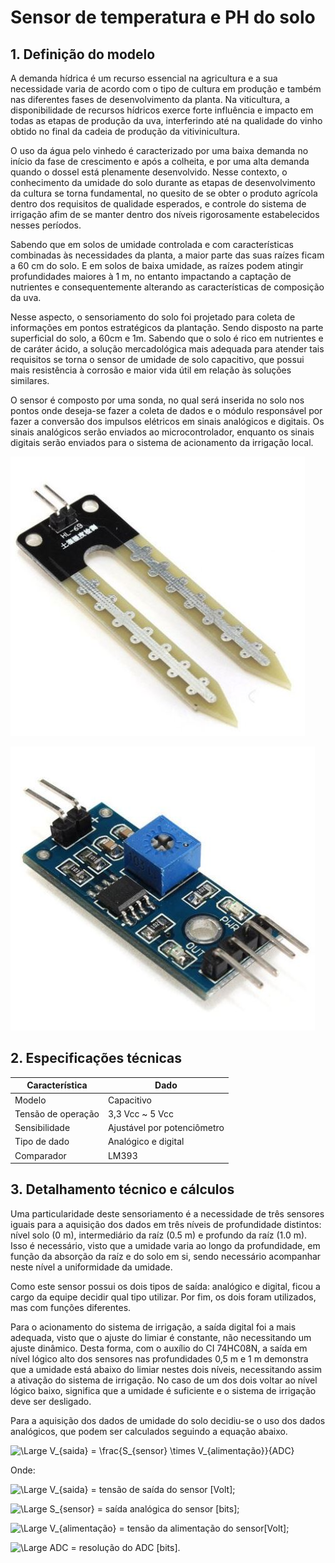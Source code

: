 # Sensor de temperatura e PH do solo

## 1. Definição do modelo

A demanda hídrica é um recurso essencial na agricultura e a sua necessidade varia de acordo com o tipo de cultura em produção e também nas diferentes fases de desenvolvimento da planta. Na viticultura, a disponibilidade de recursos hídricos exerce forte influência e impacto em todas as etapas de produção da uva, interferindo até na qualidade do vinho obtido no final da cadeia de produção da vitivinicultura. 

O uso da água pelo vinhedo é caracterizado por uma baixa demanda no início da fase de crescimento e após a colheita, e por uma alta demanda quando o dossel está plenamente desenvolvido. Nesse contexto, o conhecimento da umidade do solo durante as etapas de desenvolvimento da cultura se torna fundamental, no quesito de se obter o produto agrícola dentro dos requisitos de qualidade esperados, e controle do sistema de irrigação afim de se manter dentro dos níveis rigorosamente estabelecidos nesses períodos. 

Sabendo que em solos de umidade controlada e com características combinadas às necessidades da planta, a maior parte das suas raízes ficam a 60 cm do solo. E em solos de baixa umidade, as raízes podem atingir profundidades maiores à 1 m, no entanto impactando a captação de nutrientes e consequentemente alterando as características de composição da uva. 

Nesse aspecto, o sensoriamento do solo foi projetado para coleta de informações em pontos estratégicos da plantação. Sendo disposto na parte superficial do solo, a 60cm e 1m. Sabendo que o solo é rico em nutrientes e de caráter ácido, a solução mercadológica mais adequada para atender tais requisitos se torna o sensor de umidade de solo capacitivo, que possui mais resistência à corrosão e maior vida útil em relação às soluções similares.

O sensor é composto por uma sonda, no qual será inserida no solo nos pontos onde deseja-se fazer a coleta de dados e o módulo responsável por fazer a conversão dos impulsos elétricos em sinais analógicos e digitais. Os sinais analógicos serão enviados ao microcontrolador, enquanto os sinais digitais serão enviados para o sistema de acionamento da irrigação local. 

![img](imgs/pontaumidade.JPG)

![img](imgs/moduloumidade.JPG)

## 2. Especificações técnicas

|Característica|Dado|
|-|-|
|Modelo|Capacitivo|
|Tensão de operação|3,3 Vcc ~ 5 Vcc|
|Sensibilidade|Ajustável por potenciômetro|
|Tipo de dado|Analógico e digital|
|Comparador|LM393|

## 3. Detalhamento técnico e cálculos

Uma particularidade deste sensoriamento é a necessidade de três sensores iguais para a aquisição dos dados em três níveis de profundidade distintos: nível solo (0 m), intermediário da raíz (0.5 m) e profundo da raíz (1.0 m). Isso é necessário, visto que a umidade varia ao longo da profundidade, em função da absorção da raíz e do solo em si, sendo necessário acompanhar neste nível a uniformidade da umidade.

Como este sensor possui os dois tipos de saída: analógico e digital, ficou a cargo da equipe decidir qual tipo utilizar. Por fim, os dois foram utilizados, mas com funções diferentes.

Para o acionamento do sistema de irrigação, a saída digital foi a mais adequada, visto que o ajuste do limiar é constante, não necessitando um ajuste dinâmico. Desta forma, com o auxílio do CI 74HC08N, a saída em nível lógico alto dos sensores nas profundidades 0,5 m e 1 m demonstra que a umidade está abaixo do limiar nestes dois níveis, necessitando assim a ativação do sistema de irrigação. No caso de um dos dois voltar ao nível lógico baixo, significa que a umidade é suficiente e o sistema de irrigação deve ser desligado.

Para a aquisição dos dados de umidade do solo decidiu-se o uso dos dados analógicos, que podem ser calculados seguindo a equação abaixo.

![\Large V_{saida} = \frac{S_{sensor} \times  V_{alimentação}}{ADC}](https://latex.codecogs.com/svg.latex?\Large&space;V_{saida}%20=%20\frac{S_{sensor}%20\times%20%20V_{alimentacao}}{ADC})

Onde:

![\Large V_{saida}](https://latex.codecogs.com/svg.latex?\Large&space;V_{saida}) = tensão de saída do sensor [Volt];

![\Large S_{sensor}](https://latex.codecogs.com/svg.latex?\Large&space;S_{sensor}) = saída analógica do sensor [bits];

![\Large V_{alimentação}](https://latex.codecogs.com/svg.latex?\Large&space;V_{alimentacao}) = tensão da alimentação do sensor[Volt];

![\Large ADC](https://latex.codecogs.com/svg.latex?\Large&space;ADC) = resolução do ADC [bits].